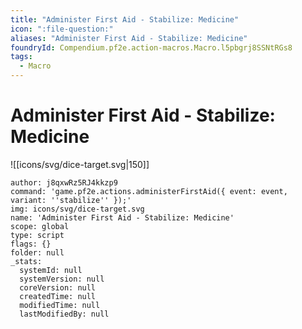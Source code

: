 ```yaml
---
title: "Administer First Aid - Stabilize: Medicine"
icon: ":file-question:"
aliases: "Administer First Aid - Stabilize: Medicine"
foundryId: Compendium.pf2e.action-macros.Macro.l5pbgrj8SSNtRGs8
tags:
  - Macro
---
```


# Administer First Aid - Stabilize: Medicine
![[icons/svg/dice-target.svg|150]]

```Macro
author: j8qxwRz5RJ4kkzp9
command: 'game.pf2e.actions.administerFirstAid({ event: event, variant: ''stabilize'' });'
img: icons/svg/dice-target.svg
name: 'Administer First Aid - Stabilize: Medicine'
scope: global
type: script
flags: {}
folder: null
_stats:
  systemId: null
  systemVersion: null
  coreVersion: null
  createdTime: null
  modifiedTime: null
  lastModifiedBy: null
```
